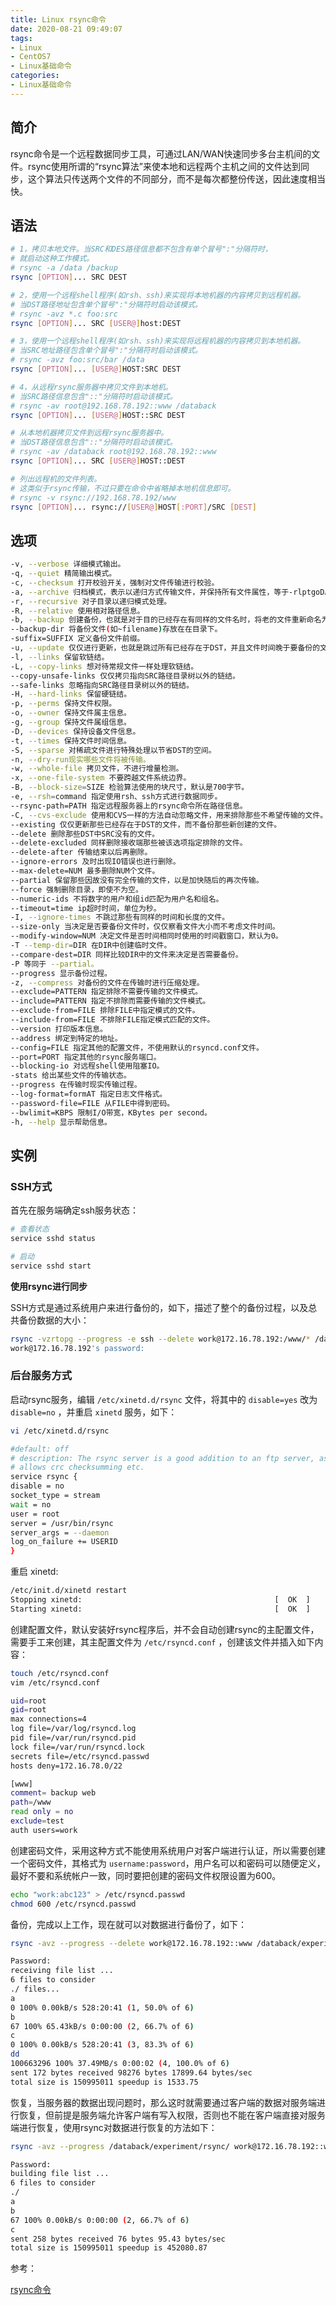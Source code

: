 ```yaml
---
title: Linux rsync命令
date: 2020-08-21 09:49:07
tags:
- Linux
- CentOS7
- Linux基础命令
categories:
- Linux基础命令
---
```


## 简介

rsync命令是一个远程数据同步工具，可通过LAN/WAN快速同步多台主机间的文件。rsync使用所谓的“rsync算法”来使本地和远程两个主机之间的文件达到同步，这个算法只传送两个文件的不同部分，而不是每次都整份传送，因此速度相当快。 

## 语法

```sh
# 1，拷贝本地文件。当SRC和DES路径信息都不包含有单个冒号":"分隔符时，
# 就启动这种工作模式。
# rsync -a /data /backup
rsync [OPTION]... SRC DEST

# 2，使用一个远程shell程序(如rsh、ssh)来实现将本地机器的内容拷贝到远程机器。
# 当DST路径地址包含单个冒号":"分隔符时启动该模式。
# rsync -avz *.c foo:src
rsync [OPTION]... SRC [USER@]host:DEST

# 3，使用一个远程shell程序(如rsh、ssh)来实现将远程机器的内容拷贝到本地机器。
# 当SRC地址路径包含单个冒号":"分隔符时启动该模式。
# rsync -avz foo:src/bar /data
rsync [OPTION]... [USER@]HOST:SRC DEST

# 4，从远程rsync服务器中拷贝文件到本地机。
# 当SRC路径信息包含"::"分隔符时启动该模式。
# rsync -av root@192.168.78.192::www /databack
rsync [OPTION]... [USER@]HOST::SRC DEST

# 从本地机器拷贝文件到远程rsync服务器中。
# 当DST路径信息包含"::"分隔符时启动该模式。
# rsync -av /databack root@192.168.78.192::www
rsync [OPTION]... SRC [USER@]HOST::DEST

# 列出远程机的文件列表。
# 这类似于rsync传输，不过只要在命令中省略掉本地机信息即可。
# rsync -v rsync://192.168.78.192/www
rsync [OPTION]... rsync://[USER@]HOST[:PORT]/SRC [DEST]
```

## 选项

```sh
-v, --verbose 详细模式输出。
-q, --quiet 精简输出模式。
-c, --checksum 打开校验开关，强制对文件传输进行校验。
-a, --archive 归档模式，表示以递归方式传输文件，并保持所有文件属性，等于-rlptgoD。
-r, --recursive 对子目录以递归模式处理。
-R, --relative 使用相对路径信息。
-b, --backup 创建备份，也就是对于目的已经存在有同样的文件名时，将老的文件重新命名为~filename。可以使用--suffix选项来指定不同的备份文件前缀。
--backup-dir 将备份文件(如~filename)存放在在目录下。
-suffix=SUFFIX 定义备份文件前缀。
-u, --update 仅仅进行更新，也就是跳过所有已经存在于DST，并且文件时间晚于要备份的文件，不覆盖更新的文件。
-l, --links 保留软链结。
-L, --copy-links 想对待常规文件一样处理软链结。
--copy-unsafe-links 仅仅拷贝指向SRC路径目录树以外的链结。
--safe-links 忽略指向SRC路径目录树以外的链结。
-H, --hard-links 保留硬链结。
-p, --perms 保持文件权限。
-o, --owner 保持文件属主信息。
-g, --group 保持文件属组信息。
-D, --devices 保持设备文件信息。
-t, --times 保持文件时间信息。
-S, --sparse 对稀疏文件进行特殊处理以节省DST的空间。
-n, --dry-run现实哪些文件将被传输。
-w, --whole-file 拷贝文件，不进行增量检测。
-x, --one-file-system 不要跨越文件系统边界。
-B, --block-size=SIZE 检验算法使用的块尺寸，默认是700字节。
-e, --rsh=command 指定使用rsh、ssh方式进行数据同步。
--rsync-path=PATH 指定远程服务器上的rsync命令所在路径信息。
-C, --cvs-exclude 使用和CVS一样的方法自动忽略文件，用来排除那些不希望传输的文件。
--existing 仅仅更新那些已经存在于DST的文件，而不备份那些新创建的文件。
--delete 删除那些DST中SRC没有的文件。
--delete-excluded 同样删除接收端那些被该选项指定排除的文件。
--delete-after 传输结束以后再删除。
--ignore-errors 及时出现IO错误也进行删除。
--max-delete=NUM 最多删除NUM个文件。
--partial 保留那些因故没有完全传输的文件，以是加快随后的再次传输。
--force 强制删除目录，即使不为空。
--numeric-ids 不将数字的用户和组id匹配为用户名和组名。
--timeout=time ip超时时间，单位为秒。
-I, --ignore-times 不跳过那些有同样的时间和长度的文件。
--size-only 当决定是否要备份文件时，仅仅察看文件大小而不考虑文件时间。
--modify-window=NUM 决定文件是否时间相同时使用的时间戳窗口，默认为0。
-T --temp-dir=DIR 在DIR中创建临时文件。
--compare-dest=DIR 同样比较DIR中的文件来决定是否需要备份。
-P 等同于 --partial。
--progress 显示备份过程。
-z, --compress 对备份的文件在传输时进行压缩处理。
--exclude=PATTERN 指定排除不需要传输的文件模式。
--include=PATTERN 指定不排除而需要传输的文件模式。
--exclude-from=FILE 排除FILE中指定模式的文件。
--include-from=FILE 不排除FILE指定模式匹配的文件。
--version 打印版本信息。
--address 绑定到特定的地址。
--config=FILE 指定其他的配置文件，不使用默认的rsyncd.conf文件。
--port=PORT 指定其他的rsync服务端口。
--blocking-io 对远程shell使用阻塞IO。
-stats 给出某些文件的传输状态。
--progress 在传输时现实传输过程。
--log-format=formAT 指定日志文件格式。
--password-file=FILE 从FILE中得到密码。
--bwlimit=KBPS 限制I/O带宽，KBytes per second。
-h, --help 显示帮助信息。
```

## 实例

### SSH方式

首先在服务端确定ssh服务状态：

```sh
# 查看状态
service sshd status

# 启动
service sshd start
```

**使用rsync进行同步**

SSH方式是通过系统用户来进行备份的，如下，描述了整个的备份过程，以及总共备份数据的大小：

```sh
rsync -vzrtopg --progress -e ssh --delete work@172.16.78.192:/www/* /databack/experiment/rsync
work@172.16.78.192's password:
```

### 后台服务方式

启动rsync服务，编辑 `/etc/xinetd.d/rsync` 文件，将其中的 `disable=yes` 改为 `disable=no` ，并重启 `xinetd` 服务，如下：

```sh
vi /etc/xinetd.d/rsync

#default: off
# description: The rsync server is a good addition to an ftp server, as it \
# allows crc checksumming etc.
service rsync {
disable = no
socket_type = stream
wait = no
user = root
server = /usr/bin/rsync
server_args = --daemon
log_on_failure += USERID
}
```

重启 xinetd:

```sh
/etc/init.d/xinetd restart
Stopping xinetd:                                           [  OK  ]
Starting xinetd:                                           [  OK  ]
```

创建配置文件，默认安装好rsync程序后，并不会自动创建rsync的主配置文件，需要手工来创建，其主配置文件为 `/etc/rsyncd.conf` ，创建该文件并插入如下内容：

```sh
touch /etc/rsyncd.conf
vim /etc/rsyncd.conf

uid=root
gid=root
max connections=4
log file=/var/log/rsyncd.log
pid file=/var/run/rsyncd.pid
lock file=/var/run/rsyncd.lock
secrets file=/etc/rsyncd.passwd
hosts deny=172.16.78.0/22

[www]
comment= backup web
path=/www
read only = no
exclude=test
auth users=work
```

创建密码文件，采用这种方式不能使用系统用户对客户端进行认证，所以需要创建一个密码文件，其格式为 `username:password`，用户名可以和密码可以随便定义，最好不要和系统帐户一致，同时要把创建的密码文件权限设置为600。

```sh
echo "work:abc123" > /etc/rsyncd.passwd
chmod 600 /etc/rsyncd.passwd
```

备份，完成以上工作，现在就可以对数据进行备份了，如下：

```sh
rsync -avz --progress --delete work@172.16.78.192::www /databack/experiment/rsync

Password:
receiving file list ...
6 files to consider
./ files...
a
0 100% 0.00kB/s 528:20:41 (1, 50.0% of 6)
b
67 100% 65.43kB/s 0:00:00 (2, 66.7% of 6)
c
0 100% 0.00kB/s 528:20:41 (3, 83.3% of 6)
dd
100663296 100% 37.49MB/s 0:00:02 (4, 100.0% of 6)
sent 172 bytes received 98276 bytes 17899.64 bytes/sec
total size is 150995011 speedup is 1533.75
```

恢复，当服务器的数据出现问题时，那么这时就需要通过客户端的数据对服务端进行恢复，但前提是服务端允许客户端有写入权限，否则也不能在客户端直接对服务端进行恢复，使用rsync对数据进行恢复的方法如下：

```sh
rsync -avz --progress /databack/experiment/rsync/ work@172.16.78.192::www

Password:
building file list ...
6 files to consider
./
a
b
67 100% 0.00kB/s 0:00:00 (2, 66.7% of 6)
c
sent 258 bytes received 76 bytes 95.43 bytes/sec
total size is 150995011 speedup is 452080.87
```

参考：

[rsync命令](https://man.linuxde.net/rsync)